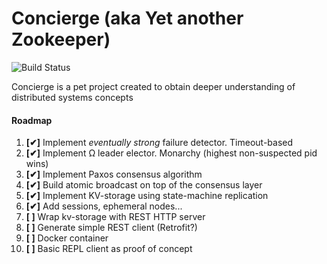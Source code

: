 # Concierge (aka Yet another Zookeeper)

![Build Status](https://travis-ci.org/marnikitta/Concierge.svg?branch=master)

Concierge is a pet project created to obtain deeper understanding of 
distributed systems concepts

#### Roadmap

1.  __[✔]__ Implement _eventually strong_ failure detector. Timeout-based
2.  __[✔]__ Implement Ω leader elector. Monarchy (highest non-suspected pid wins)
3.  __[✔]__ Implement Paxos consensus algorithm
4.  __[✔]__ Build atomic broadcast on top of the consensus layer
5.  __[✔]__ Implement KV-storage using state-machine replication
6.  __[✔]__ Add sessions, ephemeral nodes...
7.  __[ ]__ Wrap kv-storage with REST HTTP server
8.  __[ ]__ Generate simple REST client (Retrofit?)
9.  __[ ]__ Docker container
10. __[ ]__ Basic REPL client as proof of concept
